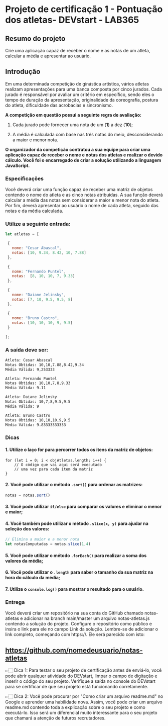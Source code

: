 
# Projeto de certificação 1 - Pontuação dos atletas- DEVstart - LAB365

## Resumo do projeto

Crie uma aplicação capaz de receber o nome e as notas de um atleta, calcular a média e apresentar ao usuário.

## Introdução

Em uma determinada competição de ginástica artística, vários atletas realizam apresentações para uma banca composta por cinco jurados. Cada jurado é responsável por avaliar um critério em específico, sendo eles o tempo de duração da apresentação, originalidade da coreografia, postura do atleta, dificuldade das acrobacias e sincronismo.

**A competição em questão possui a seguinte regra de avaliação:**

1. Cada jurado pode fornecer uma nota de um (**1**) a dez (**10**);

2. A média é calculada com base nas três notas do meio, desconsiderando a maior e menor nota.

**O organizador da competição contratou a sua equipe para criar uma aplicação capaz de receber o nome e notas dos atletas e realizar o devido cálculo. Você foi o encarregado de criar a solução utilizando a linguagem JavaScript.**

### Especificações

Você deverá criar uma função capaz de receber uma matriz de objetos contendo o nome do atleta e as cinco notas atribuídas. A sua função deverá calcular a média das notas sem considerar a maior e menor nota do atleta. Por fim, deverá apresentar ao usuário o nome de cada atleta, seguido das notas e da média calculada.

### Utilize a seguinte entrada:
```js
let atletas = [

 {
   nome: "Cesar Abascal",
   notas: [10, 9.34, 8.42, 10, 7.88]
 },
 
 {
   nome: "Fernando Puntel",
   notas:  [8, 10, 10, 7, 9.33]
 },
 
 {
   nome: "Daiane Jelinsky",
   notas: [7, 10, 9.5, 9.5, 8]
 },
 
 {
   nome: "Bruno Castro",
   notas: [10, 10, 10, 9, 9.5]
 }
 
];
```
### A saída deve ser:
```bash
Atleta: Cesar Abascal
Notas Obtidas: 10,10,7.88,8.42,9.34
Média Válida: 9,253333

Atleta: Fernando Puntel
Notas Obtidas: 10,10,7,8,9.33
Média Válida: 9.11

Atleta: Daiane Jelinsky
Notas Obtidas: 10,7,8,9.5,9.5
Média Válida: 9

Atleta: Bruno Castro
Notas Obtidas: 10,10,10,9,9.5
Média Válida: 9.83333333333
```
### Dicas

#### 1. Utilize o laço for para percorrer todos os itens da matriz de objetos:
```JS
for (let i = 0; i < objAtletas.length; i++) {
    // O código que vai aqui será executado
    // uma vez para cada item da matriz
}
```
#### 2. Você pode utilizar o método ```.sort()``` para ordenar as matrizes:
```js
notas = notas.sort()
```
#### 3. Você pode utilizar ```if/else``` para comparar os valores e eliminar o menor e maior;

#### 4. Você também pode utilizar o método ```.slice(x, y)``` para ajudar na seleção dos valores:
```js
// Elimina a maior e a menor nota
let notasComputadas = notas.slice(1,4)
```
#### 5. Você pode utilizar o método ```.forEach()``` para realizar a soma dos valores da média;

#### 6. Você pode utilizar o ```.length``` para saber o tamanho da sua matriz na hora do cálculo da média;

#### 7. Utilize o ```console.log()``` para mostrar o resultado para o usuário.

### Entrega

Você deverá criar um repositório na sua conta do GitHub chamado notas-atletas e adicionar na branch main/master um arquivo notas-atletas.js contendo a solução do projeto. Configure o repositório como público e insira o link para ele no campo Link da solução. Lembre-se de adicionar o link completo, começando com https://. Ele será parecido com isto:

https://github.com/nomedeusuario/notas-atletas
---
👉🏻 Dica 1: Para testar o seu projeto de certificação antes de enviá-lo, você pode abrir qualquer atividade do DEVstart, limpar o campo de digitação e inserir o código do seu projeto. Verifique a saída no console do DEVstart para se certificar de que seu projeto está funcionando corretamente.

👉🏻 Dica 2: Você pode procurar por "Como criar um arquivo readme.md" no Google e aprender uma habilidade nova. Assim, você pode criar um arquivo readme.md contendo toda a explicação sobre o seu projeto e como executá-lo. Isso será um diferencial muito interessante para o seu projeto que chamará a atenção de futuros recrutadores.
